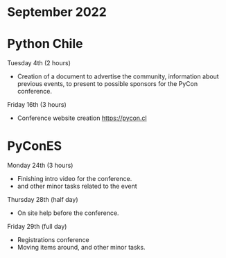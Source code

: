 # September 2022

# Python Chile

Tuesday 4th (2 hours)

* Creation of a document to advertise the community, information
  about previous events, to present to possible sponsors for the PyCon
  conference.

Friday 16th (3 hours)

* Conference website creation https://pycon.cl

# PyConES

Monday 24th (3 hours)

* Finishing intro video for the conference.
* and other minor tasks related to the event

Thursday 28th (half day)

*  On site help before the conference.

Friday 29th (full day)

* Registrations conference
* Moving items around, and other minor tasks.

